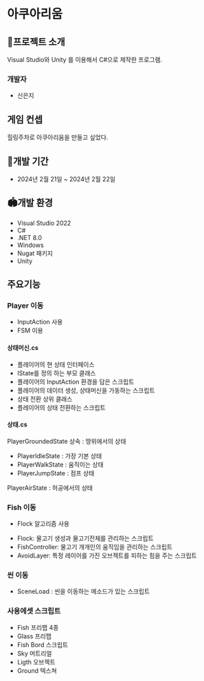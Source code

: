 # 아쿠아리움

## 🎉프로젝트 소개
Visual Studio와 Unity 를 이용해서 C#으로 제작한 프로그램.

### 개발자
- 신은지

## 게임 컨셉
힐링주차로 아쿠아리움을 만들고 싶었다.
<br>

## 📅개발 기간
* 2024년 2월 21일 ~ 2024년 2월 22일


## 🏟️개발 환경
* Visual Studio 2022
* C#
* .NET 8.0
* Windows
* Nugat 패키지
* Unity

## 주요기능
### Player 이동

* InputAction 사용
* FSM 이용

#### 상태머신.cs
* <IState> 플레이어의 현 상태 인터페이스
* <PlayerBaseState> IState를 정의 하는 부모 클래스
* <PlayerInputAction> 플레이어의 InputAction 환경을 담은 스크립트
* <PlayerN> 플레이어의 데이터 생성, 상태머신을 가동하는 스크립트
* <StateMachine> 상태 전환 상위 클래스
* <PlayerStateMachine> 플레이어의 상태 전환하는 스크립트

#### 상태.cs

PlayerGroundedState 상속 : 땅위에서의 상태
- PlayerIdleState : 가장 기본 상태
- PlayerWalkState : 움직이는 상태
- PlayerJumpState : 점프 상태

PlayerAirState : 허공에서의 상태


### Fish 이동
* Flock 알고리즘 사용

- Flock: 물고기 생성과 물고기전체를 관리하는 스크립트
- FishController: 물고기 개개인의 움직임을 관리하는 스크립트
- AvoidLayer: 특정 레이어를 가진 오브젝트를 피하는 힘을 주는 스크립트


### 씬 이동
- SceneLoad : 씬을 이동하는 메소드가 있는 스크립트


### 사용에셋 스크립트
- Fish 프리팹 4종
- Glass 프리팹
- Fish Bord 스크립트
- Sky 머트리얼
- Ligth 오브젝트
- Ground 텍스쳐


